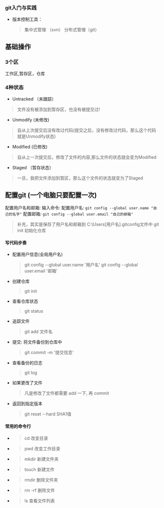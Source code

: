 ###    git入门与实践
- 版本控制工具：
    >集中式管理 （svn）
    >分布式管理（git）




## 基础操作


### 3个区 

工作区,暂存区，仓库

### 4种状态


- Untracked （未跟踪）
> 文件没有被添加到暂存区，也没有被提交过! 

- Unmodify (未修改)
> 自从上次提交后没有改过代码(提交之后，没有修改过代码，那么这个代码就是Unmodify状态)

- Modified (已修改)
>  自从上一次提交后，修改了文件的内容,那么文件的状态就会变为Modified

- Staged （暂存状态）
> 一旦，我把文件添加到暂区，那么这个文件的状态就变为了Staged


## 配置git (一个电脑只要配置一次)
配置用户名和邮箱:
输入命令: 
配置用户名: `git config --global user.name "自己的名字"`
配置邮箱: `git config --global user.email "自己的邮箱"`
>补充，其实是保存了用户名和邮箱到 C:\Users\[用户名]\.gitconfig文件中
git init 初始化仓库


####  写代码步奏


- 配置用户信息(全局用户名)
   > git config --global user.name '用户名'
   > git config --global user.email '邮箱'

-  创建仓库
   > git init

- 查看仓库状态
   > git status

- 追踪文件
   > git add 文件名

- 提交: 将文件备份到仓库中
   > git commit -m '提交信息'

- 查看备份的日志
   > git log

- 如果更改了文件
   > 凡是修改了文件都需要 add 一下, 再 commit

- 返回到指定版本
   > git reset --hard SHA1值

#### 常用的命令行

- > cd 改变目录
- > pwd 改变工作目录
- > mkdir 新建文件夹
- > touch 新建文件
- > rmdir 删除文件夹
- > rm -rf 删除文件
- > ls 查看文件列表
